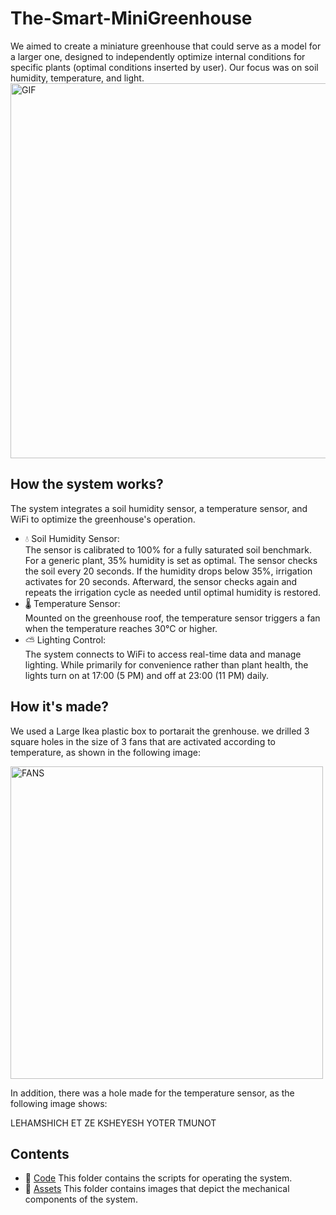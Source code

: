 # The-Smart-MiniGreenhouse

We aimed to create a miniature greenhouse that could serve as a model for a larger one, designed to independently optimize internal conditions for specific plants (optimal conditions inserted by user). Our focus was on soil humidity, temperature, and light.
<img src="Assets/Plants Garden GIF by Jukebox Saints-3.gif" alt="GIF" width="600">

## How the system works?
The system integrates a soil humidity sensor, a temperature sensor, and WiFi to optimize the greenhouse's operation.  

- 💧 Soil Humidity Sensor:  
  The sensor is calibrated to 100% for a fully saturated soil benchmark. For a generic plant, 35% humidity is set as optimal. The sensor checks the soil every 20 seconds. If the humidity drops below 35%, irrigation activates for 20 seconds. Afterward, the sensor checks again and repeats the irrigation cycle as needed until optimal humidity is restored.  
- 🌡️ Temperature Sensor:  
  Mounted on the greenhouse roof, the temperature sensor triggers a fan when the temperature reaches 30°C or higher.  
- ⛅ Lighting Control:  
  The system connects to WiFi to access real-time data and manage lighting. While primarily for convenience rather than plant health, the lights turn on at 17:00 (5 PM) and off at 23:00 (11 PM) daily.  

## How it's made?
We used a Large Ikea plastic box to portarait the grenhouse. we drilled 3 square holes in the size of 3 fans that are activated according to temperature, as shown in the following image: 

<img src="Assets/IMG_3485.HEIC" alt="FANS" width="500">

In addition, there was a hole made for the temperature sensor, as the following image shows:

LEHAMSHICH ET ZE KSHEYESH YOTER TMUNOT

## Contents

- 📁 [Code](/Code/) This folder contains the scripts for operating the system.
- 📁 [Assets](/Assets/) This folder contains images that depict the mechanical components of the system.


 


